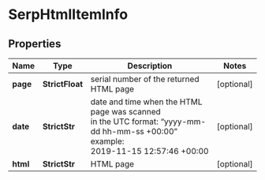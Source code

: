 # SerpHtmlItemInfo


## Properties

| Name | Type | Description | Notes |
|------------ | ------------- | ------------- | -------------|
**page** | **StrictFloat** | serial number of the returned HTML page |[optional]|
**date** | **StrictStr** | date and time when the HTML page was scanned<br>in the UTC format: “yyyy-mm-dd hh-mm-ss +00:00”<br>example:<br>2019-11-15 12:57:46 +00:00 |[optional]|
**html** | **StrictStr** | HTML page |[optional]|